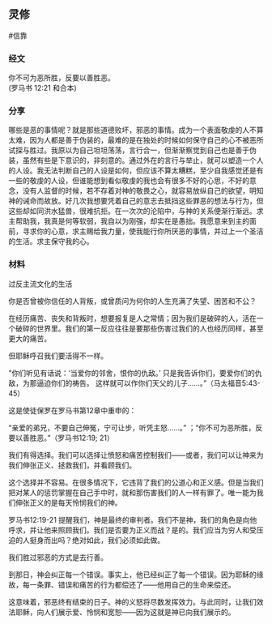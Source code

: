 ## 灵修
#信靠
### 经文   
你不可为恶所胜，反要以善胜恶。  
(罗马书 12:21 和合本)  
  
### 分享  
哪些是恶的事情呢？就是那些道德败坏，邪恶的事情。成为一个表面敬虔的人不算太难，因为人都是善于伪装的，最难的是在独处的时候如何保守自己的心不被恶所试探与胜过。我原以为自己坦坦荡荡，言行合一，但渐渐察觉到自己也是善于伪装，虽然有些是下意识的，非刻意的。通过外在的言行与举止，就可以塑造一个人的人设。我无法判断自己的人设是如何，但应该不算太糟糕，至少自我感觉还是有一些的敬虔的人设，但谁能想到看似敬虔的我也会有很多不好的心思，不好的意念，没有人监督的时候，若不存着对神的敬畏之心，就容易放纵自己的欲望，明知神的诫命而故放。好几次我想要凭着自己的意志去抵挡这些罪恶的想法与行为，但这些却如同洪水猛兽，很难抗拒。在一次次的沦陷中，与神的关系便渐行渐远。求主帮助我，我真是何等软弱，我自以为刚强，却实在是愚拙。我愿意来到主的面前，寻求你的心意，求主赐给我力量，使我能行你所厌恶的事情，并过上一个圣洁的生活。求主保守我的心。  
  
### 材料  
  
过反主流文化的生活  
  
你是否曾被你信任的人背叛，或曾质问为何你的人生充满了失望、困苦和不公？  
  
  
  
在经历痛苦、丧失和背叛时，想要报复是人之常情；因为我们是破碎的人，活在一个破碎的世界里。我们的第一反应往往是要那些伤害过我们的人也经历同样，甚至更大的痛苦。  
  
  
但耶稣呼召我们要活得不一样。  
  
  
  
"你们听见有话说：‘当爱你的邻舍，恨你的仇敌。’ 只是我告诉你们，要爱你们的仇敌，为那逼迫你们的祷告。 这样就可以作你们天父的儿子……。”（马太福音5:43-45）  
  
  
这是使徒保罗在罗马书第12章中重申的：  
  
“亲爱的弟兄，不要自己伸冤，宁可让步，听凭主怒……。” ；“你不可为恶所胜，反要以善胜恶。”（罗马书12:19; 21）  
  
  
我们有得选择。我们可以选择让愤怒和痛苦控制我们——或者，我们可以让神来为我们伸张正义、拯救我们，并看顾我们。  
  
  
  
这个选择并不容易。在很多情况下，它违背了我们的公道心和正义感。但是当我们把对某人的惩罚掌握在自己手中时，就和那伤害我们的人一样有罪了。唯一能为我们伸张正义的是每天怜悯我们的神。  
  
  
  
罗马书12:19-21 提醒我们，神是最终的审判者。我们不是神，我们的角色是向他呼求，并让他来照顾我们。我们是否要为正义而战？是的。我们应当为穷人和受压迫的人挺身而出吗？绝对如此，我们必须如此做。  
  
  
  
我们胜过邪恶的方式是去行善。  
  
  
到那日，神会纠正每一个错误。事实上，他已经纠正了每一个错误。因为耶稣的缘故，每一条罪、错误和痛苦的行为都偿还了——他用自己的生命来偿还。  
  
  
  
这意味着，邪恶终有结束的日子。神的义怒将尽数发挥效力。与此同时，让我们效法耶稣，向人们展示爱、怜悯和宽恕——因为这就是神已向我们展示的。